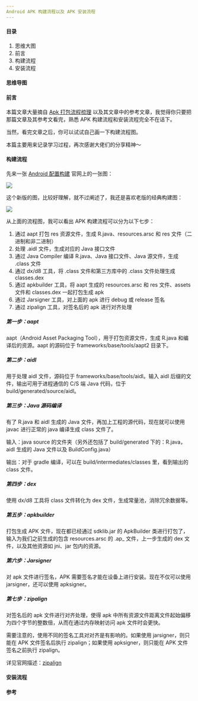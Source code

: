 ```yaml
---
Android APK 构建流程以及 APK 安装流程
---
```


#### 目录

1. 思维大图
2. 前言
3. 构建流程
4. 安装流程

#### 思维导图

#### 前言

本篇文章大量摘自 [Apk 打包流程梳理](https://juejin.im/entry/58b78d1b61ff4b006cd47e5b) 以及其文章中的参考文章，我觉得你只要把那篇文章及其参考文看完，熟悉 APK 构建流程和安装流程完全不在话下。

当然，看完文章之后，你可以试试自己画一下构建流程图。

本篇主要用来记录学习过程，再次感谢大佬们的分享精神～

#### 构建流程

先来一张 [Android 配置构建]() 官网上的一张图：

![](https://i.loli.net/2019/05/07/5cd1888bcfafa.png)

这个新版的图，比较好理解，就不过阐述了，我还是喜欢老版的经典构建图：

![](https://i.loli.net/2019/05/07/5cd14ad86262c.png)

从上面的流程图，我可以看出 APK 构建流程可以分为以下七步：

1. 通过 aapt 打包 res 资源文件，生成 R.java、resources.arsc 和 res 文件（二进制和非二进制）
2. 处理 .aidl 文件，生成对应的 Java 接口文件
3. 通过 Java Compiler 编译 R.java、Java 接口文件、Java 源文件，生成 .class 文件
4. 通过 dx/d8 工具，将 .class 文件和第三方库中的 .class 文件处理生成 classes.dex
5. 通过 apkbuilder 工具，将 aapt 生成的 resources.arsc 和 res 文件、assets 文件和 classes.dex 一起打包生成 apk
6. 通过 Jarsigner 工具，对上面的 apk 进行 debug 或 release 签名
7. 通过 zipalign 工具，对签名后的 apk 进行对齐处理

##### 第一步：aapt

aapt（Android Asset Packaging Tool），用于打包资源文件，生成 R.java 和编译后的资源。aapt 的源码位于 frameworks/base/tools/aapt2 目录下。

##### 第二步：aidl

用于处理 aidl 文件，源码位于 frameworks/base/tools/aidl。输入 aidl 后缀的文件，输出可用于进程通信的 C/S 端 Java 代码，位于 build/generated/source/aidl。

##### 第三步：Java 源码编译

有了 R.java 和 aidl 生成的 Java 文件，再加上工程的源代码，现在就可以使用 javac 进行正常的 java 编译生成 class 文件了。

输入：java source 的文件夹（另外还包括了 build/generated 下的：R.java，aidl 生成的 Java 文件以及 BuildConfig.java）

输出：对于 gradle 编译，可以在 build/intermediates/classes 里，看到输出的 class 文件。

##### 第四步：dex

使用 dx/d8 工具将 class 文件转化为 dex 文件，生成常量池，消除冗余数据等。

##### 第五步：apkbuilder

打包生成 APK 文件，现在都已经通过 sdklib.jar 的 ApkBuilder 类进行打包了，输入为我们之前生成的包含 resources.arsc 的 .ap_ 文件，上一步生成的 dex 文件，以及其他资源如 jni、jar 包内的资源。

##### 第六步：Jarsigner

对 apk 文件进行签名，APK 需要签名才能在设备上进行安装。现在不仅可以使用 jarsigner，还可以使用 apksigner。

##### 第七步：zipalign

对签名后的 apk 文件进行对齐处理，使得 apk 中所有资源文件距离文件起始偏移为四个字节的整数倍，从而在通过内存映射访问 apk 文件时会更快。

需要注意的，使用不同的签名工具对对齐是有影响的。如果使用 jarsigner，则只能在 APK 文件签名后执行 zipalign；如果使用 apksigner，则只能在 APK 文件签名之前执行 zipalign。

详见官网描述：[zipalign](https://developer.android.com/studio/command-line/zipalign)

#### 安装流程

#### 参考

